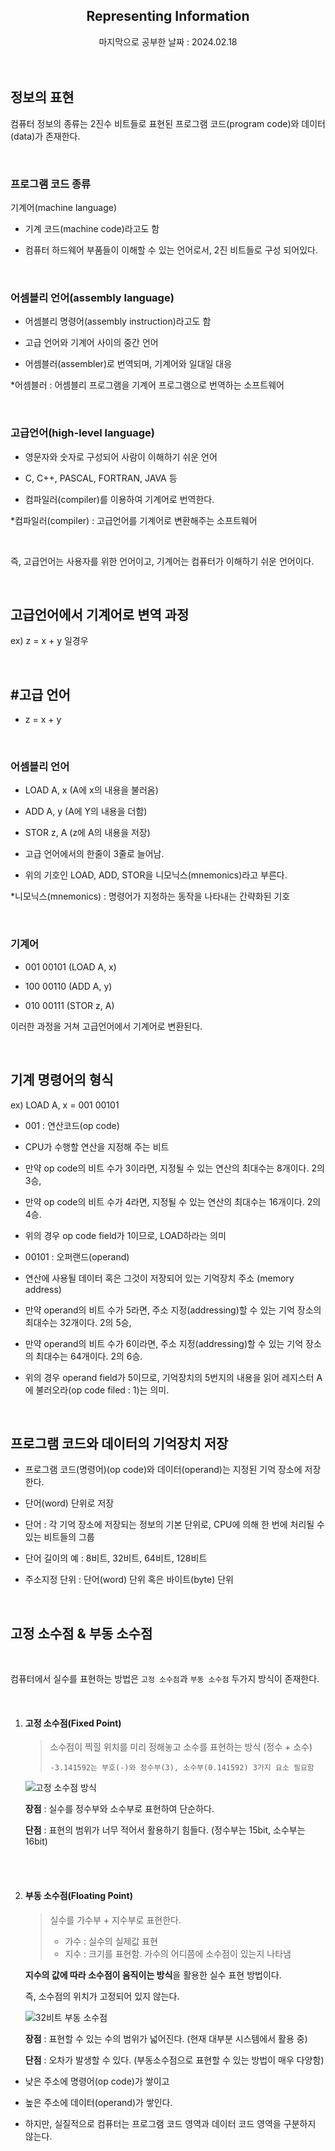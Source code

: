 ## <div align="center">Representing Information</div>
<div align="center">마지막으로 공부한 날짜 : 2024.02.18</div>
</br></br>

## 정보의 표현

컴퓨터 정보의 종류는 2진수 비트들로 표현된 프로그램 코드(program code)와 데이터(data)가 존재한다.

<br>

### 프로그램 코드 종류

기계어(machine language)

- 기계 코드(machine code)라고도 함

- 컴퓨터 하드웨어 부품들이 이해할 수 있는 언어로서, 2진 비트들로 구성 되어있다.

<br>

### 어셈블리 언어(assembly language)

- 어셈블리 명령어(assembly instruction)라고도 함

- 고급 언어와 기계어 사이의 중간 언어

- 어셈블러(assembler)로 번역되며, 기계어와 일대일 대응

*어셈블러 : 어셈블리 프로그램을 기계어 프로그램으로 번역하는 소프트웨어

<br>

### 고급언어(high-level language)

- 영문자와 숫자로 구성되어 사람이 이해하기 쉬운 언어

- C, C++, PASCAL, FORTRAN, JAVA 등

- 컴파일러(compiler)를 이용하여 기계어로 번역한다.

*컴파일러(compiler) : 고급언어를 기계어로 변환해주는 소프트웨어

<br>

즉, 고급언어는 사용자를 위한 언어이고, 기계어는 컴퓨터가 이해하기 쉬운 언어이다.

<br>

## 고급언어에서 기계어로 변역 과정

ex) z = x + y 일경우

<br>

## #고급 언어

-  z = x + y

<br>

### 어셈블리 언어

- LOAD A, x  (A에 x의 내용을 불러옴)

- ADD  A, y   (A에 Y의 내용을 더함)

- STOR z, A   (z에 A의 내용을 저장)

- 고급 언어에서의 한줄이 3줄로 늘어남.

- 위의 기호인 LOAD, ADD, STOR을 니모닉스(mnemonics)라고 부른다.

*니모닉스(mnemonics) : 명령어가 지정하는 동작을 나타내는 간략화된 기호

<br>


### 기계어

- 001 00101 (LOAD A, x)

- 100 00110 (ADD A, y)

- 010 00111 (STOR z, A)



이러한 과정을 거쳐 고급언어에서 기계어로 변환된다.

<br>

## 기계 명령어의 형식

ex) LOAD A, x = 001 00101

- 001 : 연산코드(op code) 

- CPU가 수행할 연산을 지정해 주는 비트

- 만약 op code의 비트 수가 3이라면, 지정될 수 있는 연산의 최대수는 8개이다. 2의 3승,

- 만약 op code의 비트 수가 4라면, 지정될 수 있는 연산의 최대수는 16개이다. 2의 4승.

- 위의 경우 op code field가 1이므로, LOAD하라는 의미 

- 00101 : 오퍼랜드(operand)

- 연산에 사용될 데이터 혹은 그것이 저장되어 있는 기억장치 주소 (memory address)

- 만약 operand의 비트 수가 5라면, 주소 지정(addressing)할 수 있는 기억 장소의 최대수는 32개이다.  2의 5승,

- 만약 operand의 비트 수가 6이라면, 주소 지정(addressing)할 수 있는 기억 장소의 최대수는 64개이다. 2의 6승.

- 위의 경우 operand field가 5이므로, 기억장치의 5번지의 내용을 읽어 레지스터 A에 불러오라(op code filed : 1)는 의미.

<br>

## 프로그램 코드와 데이터의 기억장치 저장

- 프로그램 코드(명령어)(op code)와 데이터(operand)는 지정된 기억 장소에 저장한다.

- 단어(word) 단위로 저장

- 단어 : 각 기억 장소에 저장되는 정보의 기본 단위로, CPU에 의해 한 번에 처리될 수 있는 비트들의 그룹

- 단어 길이의 예 : 8비트, 32비트, 64비트, 128비트

- 주소지정 단위 : 단어(word) 단위 혹은 바이트(byte) 단위


<br>


 ## 고정 소수점 & 부동 소수점

<br>

컴퓨터에서 실수를 표현하는 방법은 `고정 소수점`과 `부동 소수점` 두가지 방식이 존재한다.

<br>

1. #### 고정 소수점(Fixed Point)

   > 소수점이 찍힐 위치를 미리 정해놓고 소수를 표현하는 방식 (정수 + 소수)
   >
   > ```
   > -3.141592는 부호(-)와 정수부(3), 소수부(0.141592) 3가지 요소 필요함
   > ```

   ![고정 소수점 방식](http://tcpschool.com/lectures/img_c_fixed_point.png)

   **장점** : 실수를 정수부와 소수부로 표현하여 단순하다.

   **단점** : 표현의 범위가 너무 적어서 활용하기 힘들다. (정수부는 15bit, 소수부는 16bit)

   <br>

   <br>

2. #### 부동 소수점(Floating Point)

   > 실수를 가수부 + 지수부로 표현한다.
   >
   > - 가수 : 실수의 실제값 표현
   > - 지수 : 크기를 표현함. 가수의 어디쯤에 소수점이 있는지 나타냄

   **지수의 값에 따라 소수점이 움직이는 방식**을 활용한 실수 표현 방법이다.

   즉, 소수점의 위치가 고정되어 있지 않는다.

   ![32비트 부동 소수점](http://tcpschool.com/lectures/img_c_floating_point_32.png)

   **장점** : 표현할 수 있는 수의 범위가 넓어진다. (현재 대부분 시스템에서 활용 중)

   **단점** :  오차가 발생할 수 있다. (부동소수점으로 표현할 수 있는 방법이 매우 다양함)

- 낮은 주소에 명령어(op code)가 쌓이고

- 높은 주소에 데이터(operand)가 쌓인다.

- 하지만, 실질적으로 컴퓨터는 프로그램 코드 영역과 데이터 코드 영역을 구분하지 않는다.
